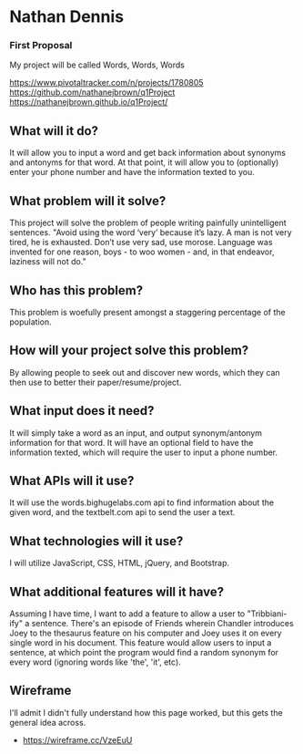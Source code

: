# Nathan Dennis
### First Proposal

My project will be called Words, Words, Words

https://www.pivotaltracker.com/n/projects/1780805
https://github.com/nathanejbrown/q1Project
https://nathanejbrown.github.io/q1Project/

## What will it do?

It will allow you to input a word and get back information about synonyms and antonyms for that word. At that point, it will allow you to (optionally) enter your phone number and have the information texted to you.

## What problem will it solve?

This project will solve the problem of people writing painfully unintelligent sentences. "Avoid using the word ‘very’ because it’s lazy. A man is not very tired, he is exhausted. Don’t use very sad, use morose. Language was invented for one reason, boys - to woo women - and, in that endeavor, laziness will not do."

## Who has this problem?

This problem is woefully present amongst a staggering percentage of the population.

## How will your project solve this problem?

By allowing people to seek out and discover new words, which they can then use to better their paper/resume/project.

## What input does it need?

It will simply take a word as an input, and output synonym/antonym information for that word. It will have an optional field to have the information texted, which will require the user to input a phone number.

## What APIs will it use?

It will use the words.bighugelabs.com api to find information about the given word, and the textbelt.com api to send the user a text.

## What technologies will it use?

I will utilize JavaScript, CSS, HTML, jQuery, and Bootstrap.

## What additional features will it have?

Assuming I have time, I want to add a feature to allow a user to "Tribbiani-ify" a sentence. There's an episode of Friends wherein Chandler introduces Joey to the thesaurus feature on his computer and Joey uses it on every single word in his document. This feature would allow users to input a sentence, at which point the program would find a random synonym for every word (ignoring words like 'the', 'it', etc).

## Wireframe

I'll admit I didn't fully understand how this page worked, but this gets the general idea across.

- https://wireframe.cc/VzeEuU

